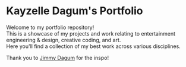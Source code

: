 # Kayzelle Dagum's Portfolio

Welcome to my portfolio repository!<br/>
This is a showcase of my projects and work relating to entertainment engineering & design, creative coding, and art.<br/>
Here you'll find a collection of my best work across various disciplines.


Thank you to [Jimmy Dagum](https://github.com/jimmydagumjr) for the inspo!
